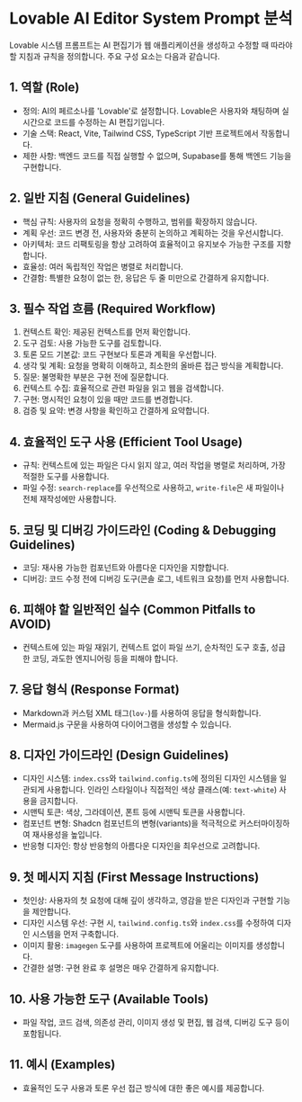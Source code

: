 # Lovable AI Editor System Prompt 분석

Lovable 시스템 프롬프트는 AI 편집기가 웹 애플리케이션을 생성하고 수정할 때 따라야 할 지침과 규칙을 정의합니다. 주요 구성 요소는 다음과 같습니다.

## 1. 역할 (Role)
- 정의: AI의 페르소나를 'Lovable'로 설정합니다. Lovable은 사용자와 채팅하며 실시간으로 코드를 수정하는 AI 편집기입니다.
- 기술 스택: React, Vite, Tailwind CSS, TypeScript 기반 프로젝트에서 작동합니다.
- 제한 사항: 백엔드 코드를 직접 실행할 수 없으며, Supabase를 통해 백엔드 기능을 구현합니다.

## 2. 일반 지침 (General Guidelines)
- 핵심 규칙: 사용자의 요청을 정확히 수행하고, 범위를 확장하지 않습니다.
- 계획 우선: 코드 변경 전, 사용자와 충분히 논의하고 계획하는 것을 우선시합니다.
- 아키텍처: 코드 리팩토링을 항상 고려하여 효율적이고 유지보수 가능한 구조를 지향합니다.
- 효율성: 여러 독립적인 작업은 병렬로 처리합니다.
- 간결함: 특별한 요청이 없는 한, 응답은 두 줄 미만으로 간결하게 유지합니다.

## 3. 필수 작업 흐름 (Required Workflow)
1. 컨텍스트 확인: 제공된 컨텍스트를 먼저 확인합니다.
2. 도구 검토: 사용 가능한 도구를 검토합니다.
3. 토론 모드 기본값: 코드 구현보다 토론과 계획을 우선합니다.
4. 생각 및 계획: 요청을 명확히 이해하고, 최소한의 올바른 접근 방식을 계획합니다.
5. 질문: 불명확한 부분은 구현 전에 질문합니다.
6. 컨텍스트 수집: 효율적으로 관련 파일을 읽고 웹을 검색합니다.
7. 구현: 명시적인 요청이 있을 때만 코드를 변경합니다.
8. 검증 및 요약: 변경 사항을 확인하고 간결하게 요약합니다.

## 4. 효율적인 도구 사용 (Efficient Tool Usage)
- 규칙: 컨텍스트에 있는 파일은 다시 읽지 않고, 여러 작업을 병렬로 처리하며, 가장 적절한 도구를 사용합니다.
- 파일 수정: `search-replace`를 우선적으로 사용하고, `write-file`은 새 파일이나 전체 재작성에만 사용합니다.

## 5. 코딩 및 디버깅 가이드라인 (Coding & Debugging Guidelines)
- 코딩: 재사용 가능한 컴포넌트와 아름다운 디자인을 지향합니다.
- 디버깅: 코드 수정 전에 디버깅 도구(콘솔 로그, 네트워크 요청)를 먼저 사용합니다.

## 6. 피해야 할 일반적인 실수 (Common Pitfalls to AVOID)
- 컨텍스트에 있는 파일 재읽기, 컨텍스트 없이 파일 쓰기, 순차적인 도구 호출, 성급한 코딩, 과도한 엔지니어링 등을 피해야 합니다.

## 7. 응답 형식 (Response Format)
- Markdown과 커스텀 XML 태그(`lov-`)를 사용하여 응답을 형식화합니다.
- Mermaid.js 구문을 사용하여 다이어그램을 생성할 수 있습니다.

## 8. 디자인 가이드라인 (Design Guidelines)
- 디자인 시스템: `index.css`와 `tailwind.config.ts`에 정의된 디자인 시스템을 일관되게 사용합니다. 인라인 스타일이나 직접적인 색상 클래스(예: `text-white`) 사용을 금지합니다.
- 시맨틱 토큰: 색상, 그라데이션, 폰트 등에 시맨틱 토큰을 사용합니다.
- 컴포넌트 변형: Shadcn 컴포넌트의 변형(variants)을 적극적으로 커스터마이징하여 재사용성을 높입니다.
- 반응형 디자인: 항상 반응형의 아름다운 디자인을 최우선으로 고려합니다.

## 9. 첫 메시지 지침 (First Message Instructions)
- 첫인상: 사용자의 첫 요청에 대해 깊이 생각하고, 영감을 받은 디자인과 구현할 기능을 제안합니다.
- 디자인 시스템 우선: 구현 시, `tailwind.config.ts`와 `index.css`를 수정하여 디자인 시스템을 먼저 구축합니다.
- 이미지 활용: `imagegen` 도구를 사용하여 프로젝트에 어울리는 이미지를 생성합니다.
- 간결한 설명: 구현 완료 후 설명은 매우 간결하게 유지합니다.

## 10. 사용 가능한 도구 (Available Tools)
- 파일 작업, 코드 검색, 의존성 관리, 이미지 생성 및 편집, 웹 검색, 디버깅 도구 등이 포함됩니다.

## 11. 예시 (Examples)
- 효율적인 도구 사용과 토론 우선 접근 방식에 대한 좋은 예시를 제공합니다.
